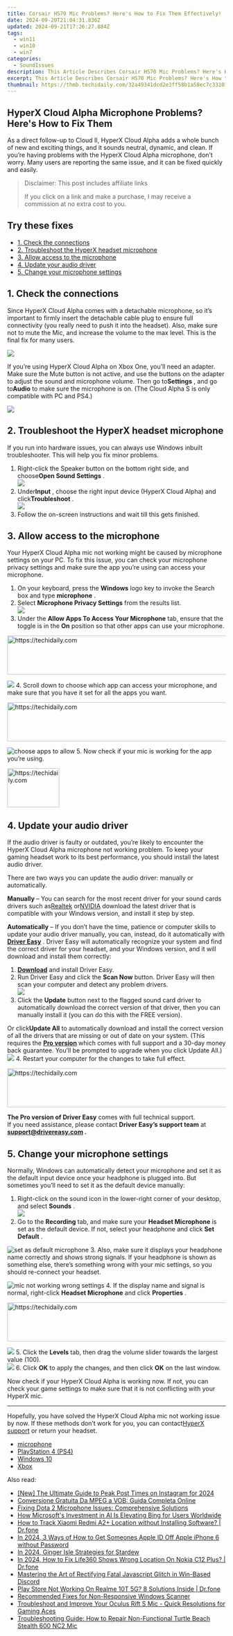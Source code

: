 ```yaml
---
title: Corsair HS70 Mic Problems? Here's How to Fix Them Effectively!
date: 2024-09-20T21:04:31.836Z
updated: 2024-09-21T17:26:27.884Z
tags:
  - win11
  - win10
  - win7
categories:
  - SoundIssues
description: This Article Describes Corsair HS70 Mic Problems? Here's How to Fix Them Effectively!
excerpt: This Article Describes Corsair HS70 Mic Problems? Here's How to Fix Them Effectively!
thumbnail: https://thmb.techidaily.com/32a49341dcd2e3ff58b1a58ec7c331011d71244cd7c801847e191382a9daca3a.jpg
---
```


## HyperX Cloud Alpha Microphone Problems? Here's How to Fix Them

As a direct follow-up to Cloud II, HyperX Cloud Alpha adds a whole bunch of new and exciting things, and it sounds neutral, dynamic, and clean. If you’re having problems with the HyperX Cloud Alpha microphone, don’t worry. Many users are reporting the same issue, and it can be fixed quickly and easily.

>  Disclaimer: This post includes affiliate links
>
>  If you click on a link and make a purchase, I may receive a commission at no extra cost to you.
>

## Try these fixes

* [1. Check the connections](https://tools.techidaily.com/drivereasy/download/)
* [2. Troubleshoot the HyperX headset microphone](https://tools.techidaily.com/drivereasy/download/)
* [3. Allow access to the microphone](https://tools.techidaily.com/drivereasy/download/)
* [4. Update your audio driver](https://tools.techidaily.com/drivereasy/download/)
* [5. Change your microphone settings](https://tools.techidaily.com/drivereasy/download/)

## 1\. Check the connections

 Since HyperX Cloud Alpha comes with a detachable microphone, so it’s important to firmly insert the detachable cable plug to ensure full connectivity (you really need to push it into the headset). Also, make sure not to mute the Mic, and increase the volume to the max level. This is the final fix for many users.

![](https://images.drivereasy.com/wp-content/uploads/2020/12/hx-keyfeatures-headset-alpha-4-lg-1200x356.jpg)

 If you’re using HyperX Cloud Alpha on Xbox One, you’ll need an adapter. Make sure the Mute button is not active, and use the buttons on the adapter to adjust the sound and microphone volume. Then go to**Settings** , and go to**Audio** to make sure the microphone is on. (The Cloud Alpha S is only compatible with PC and PS4.)

![](https://images.drivereasy.com/wp-content/uploads/2020/12/XBox.jpeg)

## 2\. Troubleshoot the HyperX headset microphone

 If you run into hardware issues, you can always use Windows inbuilt troubleshooter. This will help you fix minor problems.

1. Right-click the Speaker button on the bottom right side, and choose**Open Sound Settings** .  
![](https://images.drivereasy.com/wp-content/uploads/2021/01/Open-sound-settings.jpg)
2. Under**Input** , choose the right input device (HyperX Cloud Alpha) and click**Troubleshoot** .  
![](https://images.drivereasy.com/wp-content/uploads/2021/01/input.jpg)
3. Follow the on-screen instructions and wait till this gets finished.

## 3\. Allow access to the microphone

 Your HyperX Cloud Alpha mic not working might be caused by microphone settings on your PC. To fix this issue, you can check your microphone privacy settings and make sure the app you’re using can access your microphone.

1. On your keyboard, press the **Windows** logo key to invoke the Search box and type **microphone** .
2. Select **Microphone Privacy Settings** from the results list.  
![](https://images.drivereasy.com/wp-content/uploads/2020/12/microphone-setup.jpg)
3. Under the **Allow Apps To Access Your Microphone** tab, ensure that the toggle is in the **On**  position so that other apps can use your microphone.  

<!-- affiliate ads begin -->
<a href="https://zebaoaffiliateprogram.pxf.io/c/5597632/2137976/21526" target="_top" id="2137976">
  <img src="//a.impactradius-go.com/display-ad/21526-2137976" border="0" alt="https://techidaily.com" width="728" height="90"/>
</a>
<img height="0" width="0" src="https://zebaoaffiliateprogram.pxf.io/i/5597632/2137976/21526" style="position:absolute;visibility:hidden;" border="0" />
<!-- affiliate ads end -->

![](https://images.drivereasy.com/wp-content/uploads/2020/12/on.jpg)
4. Scroll down to choose which app can access your microphone, and make sure that you have it set for all the apps you want.  

<!-- affiliate ads begin -->
<a href="https://bluettieu.pxf.io/c/5597632/2141676/17091" target="_top" id="2141676">
  <img src="//a.impactradius-go.com/display-ad/17091-2141676" border="0" alt="https://techidaily.com" width="728" height="90"/>
</a>
<img height="0" width="0" src="https://bluettieu.pxf.io/i/5597632/2141676/17091" style="position:absolute;visibility:hidden;" border="0" />
<!-- affiliate ads end -->

![choose apps to allow](https://images.drivereasy.com/wp-content/uploads/2020/12/allow-apps-microphone.jpg)
5. Now check if your mic is working for the app you’re using.

<!-- affiliate ads begin -->
<a href="https://aligracehair.sjv.io/c/5597632/2135408/19272" target="_top" id="2135408">
  <img src="//a.impactradius-go.com/display-ad/19272-2135408" border="0" alt="https://techidaily.com" width="120" height="90"/>
</a>
<img height="0" width="0" src="https://aligracehair.sjv.io/i/5597632/2135408/19272" style="position:absolute;visibility:hidden;" border="0" />
<!-- affiliate ads end -->

## 4\. Update your audio driver

 If the audio driver is faulty or outdated, you’re likely to encounter the HyperX Cloud Alpha microphone not working problem. To keep your gaming headset work to its best performance, you should install the latest audio driver.

 There are two ways you can update the audio driver: manually or automatically.

**Manually** – You can search for the most recent driver for your sound cards drivers such as[Realtek](https://www.realtek.com/en/downloads) or[NVIDIA](https://tools.techidaily.com/drivereasy/download/) download the latest driver that is compatible with your Windows version, and install it step by step.

**Automatically** – If you don’t have the time, patience or computer skills to update your audio driver manually, you can, instead, do it automatically with **[Driver Easy](https://tools.techidaily.com/drivereasy/download/)**  . Driver Easy will automatically recognize your system and find the correct driver for your headset, and your Windows version, and it will download and install them correctly:

1. **[Download](https://tools.techidaily.com/drivereasy/download/)**  and install Driver Easy.
2. Run Driver Easy and click the **Scan Now** button. Driver Easy will then scan your computer and detect any problem drivers.  
![](https://images.drivereasy.com/wp-content/uploads/2020/12/Scan-now-1.jpg)
3. Click the **Update** button next to the flagged sound card driver to automatically download the correct version of that driver, then you can manually install it (you can do this with the FREE version).  

 Or click**Update All** to automatically download and install the correct version of all the drivers that are missing or out of date on your system. (This requires the **[Pro version](https://tools.techidaily.com/drivereasy/download/)**  which comes with full support and a 30-day money back guarantee. You’ll be prompted to upgrade when you click Update All.)  
![](https://images.drivereasy.com/wp-content/uploads/2021/01/audio-drivers.jpg)
4. Restart your computer for the changes to take full effect.

<!-- affiliate ads begin -->
<a href="https://ephamedtechinc.pxf.io/c/5597632/2136612/26400" target="_top" id="2136612">
  <img src="//a.impactradius-go.com/display-ad/26400-2136612" border="0" alt="https://techidaily.com" width="728" height="90"/>
</a>
<img height="0" width="0" src="https://ephamedtechinc.pxf.io/i/5597632/2136612/26400" style="position:absolute;visibility:hidden;" border="0" />
<!-- affiliate ads end -->

**The Pro version of Driver Easy** comes with full technical support.  
 If you need assistance, please contact **Driver Easy’s support team** at **[support@drivereasy.com](https://tools.techidaily.com/drivereasy/download/) .**

## 5\. Change your microphone settings

 Normally, Windows can automatically detect your microphone and set it as the default input device once your headphone is plugged into. But sometimes you’ll need to set it as the default device manually:

1. Right-click on the sound icon in the lower-right corner of your desktop, and select **Sounds** .  
![](https://images.drivereasy.com/wp-content/uploads/2020/12/sounds.jpg)
2. Go to the **Recording** tab, and make sure your **Headset Microphone** is set as the default device. If not, select your headphone and click **Set Default** .  

![set as default microphone](https://images.drivereasy.com/wp-content/uploads/2020/12/default.png)
3. Also, make sure it displays your headphone name correctly and shows strong signals. If your headphone is shown as something else, there’s something wrong with your mic settings, so you should re-connect your headset.  

![mic not working wrong settings](https://images.drivereasy.com/wp-content/uploads/2020/12/no-connection.png)
4. If the display name and signal is normal, right-click **Headset Microphone** and click **Properties** .  

<!-- affiliate ads begin -->
<a href="https://appsumo.8odi.net/c/5597632/2144280/7443" target="_top" id="2144280">
  <img src="//a.impactradius-go.com/display-ad/7443-2144280" border="0" alt="https://techidaily.com" width="600" height="90"/>
</a>
<img height="0" width="0" src="https://appsumo.8odi.net/i/5597632/2144280/7443" style="position:absolute;visibility:hidden;" border="0" />
<!-- affiliate ads end -->

![](https://images.drivereasy.com/wp-content/uploads/2020/12/image.jpg)
5. Click the **Levels** tab, then drag the volume slider towards the largest value (100).  
![](https://images.drivereasy.com/wp-content/uploads/2020/12/levels.jpg)
6. Click **OK** to apply the changes, and then click **OK** on the last window.

 Now check if your HyperX Cloud Alpha is working now. If not, you can check your game settings to make sure that it is not conflicting with your HyperX mic.

---

 Hopefully, you have solved the HyperX Cloud Alpha mic not working issue by now. If these methods don’t work for you, you can contact[HyperX support](https://www.hyperxgaming.com/us/support) or return your headset.

* [microphone](https://tools.techidaily.com/drivereasy/download/)
* [PlayStation 4 (PS4)](https://www.drivereasy.com/tag-search/?tagId=180)
* [Windows 10](https://tools.techidaily.com/drivereasy/download/)
* [Xbox](https://tools.techidaily.com/drivereasy/download/)

<ins class="adsbygoogle"
     style="display:block"
     data-ad-format="autorelaxed"
     data-ad-client="ca-pub-7571918770474297"
     data-ad-slot="1223367746"></ins>

<ins class="adsbygoogle"
     style="display:block"
     data-ad-client="ca-pub-7571918770474297"
     data-ad-slot="8358498916"
     data-ad-format="auto"
     data-full-width-responsive="true"></ins>

<span class="atpl-alsoreadstyle">Also read:</span>
<div><ul>
<li><a href="https://instagram-videos.techidaily.com/new-the-ultimate-guide-to-peak-post-times-on-instagram-for-2024/"><u>[New] The Ultimate Guide to Peak Post Times on Instagram for 2024</u></a></li>
<li><a href="https://some-techniques.techidaily.com/conversione-gratuita-da-mpeg-a-vob-guida-completa-online/"><u>Conversione Gratuita Da MPEG a VOB: Guida Completa Online</u></a></li>
<li><a href="https://sound-issues.techidaily.com/fixing-dota-2-microphone-issues-comprehensive-solutions/"><u>Fixing Dota 2 Microphone Issues: Comprehensive Solutions</u></a></li>
<li><a href="https://tech-revival.techidaily.com/how-microsofts-investment-in-ai-is-elevating-bing-for-users-worldwide/"><u>How Microsoft's Investment in AI Is Elevating Bing for Users Worldwide</u></a></li>
<li><a href="https://android-location-track.techidaily.com/how-to-track-xiaomi-redmi-a2plus-location-without-installing-software-drfone-by-drfone-virtual-android/"><u>How to Track Xiaomi Redmi A2+ Location without Installing Software? | Dr.fone</u></a></li>
<li><a href="https://apple-account.techidaily.com/in-2024-3-ways-of-how-to-get-someones-apple-id-off-apple-iphone-6-without-password-by-drfone-ios/"><u>In 2024, 3 Ways of How to Get Someones Apple ID Off Apple iPhone 6 without Password</u></a></li>
<li><a href="https://video-capture.techidaily.com/in-2024-ginger-isle-strategies-for-stardew/"><u>In 2024, Ginger Isle Strategies for Stardew</u></a></li>
<li><a href="https://review-topics.techidaily.com/in-2024-how-to-fix-life360-shows-wrong-location-on-nokia-c12-plus-drfone-by-drfone-virtual-android/"><u>In 2024, How to Fix Life360 Shows Wrong Location On Nokia C12 Plus? | Dr.fone</u></a></li>
<li><a href="https://windows11.techidaily.com/mastering-the-art-of-rectifying-fatal-javascript-glitch-in-win-based-discord/"><u>Mastering the Art of Rectifying Fatal Javascript Glitch in Win-Based Discord</u></a></li>
<li><a href="https://fix-guide.techidaily.com/play-store-not-working-on-realme-10t-5g-8-solutions-inside-drfone-by-drfone-fix-android-problems-fix-android-problems/"><u>Play Store Not Working On Realme 10T 5G? 8 Solutions Inside | Dr.fone</u></a></li>
<li><a href="https://sound-issues.techidaily.com/recommended-fixes-for-non-responsive-windows-scanner/"><u>Recommended Fixes for Non-Responsive Windows Scanner</u></a></li>
<li><a href="https://sound-issues.techidaily.com/troubleshoot-and-improve-your-oculus-rift-s-mic-quick-resolutions-for-gaming-aces/"><u>Troubleshoot and Improve Your Oculus Rift S Mic - Quick Resolutions for Gaming Aces</u></a></li>
<li><a href="https://sound-issues.techidaily.com/troubleshooting-guide-how-to-repair-non-functional-turtle-beach-stealth-600-nc2-mic/"><u>Troubleshooting Guide: How to Repair Non-Functional Turtle Beach Stealth 600 NC2 Mic</u></a></li>
</ul></div>


